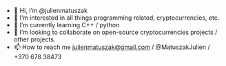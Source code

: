 - 👋 Hi, I’m @julienmatuszak
- 👀 I’m interested in all things programming related, cryptocurrencies, etc.
- 🌱 I’m currently learning C++ / python
- 💞️ I’m looking to collaborate on open-source cryptocurrencies projects / other projects.
- 📫 How to reach me julienmatuszak@gmail.com / @MatuszakJulien / +370 678 38473

<!---
julienmatuszak/julienmatuszak is a ✨ special ✨ repository because its `README.md` (this file) appears on your GitHub profile.
You can click the Preview link to take a look at your changes.
--->
